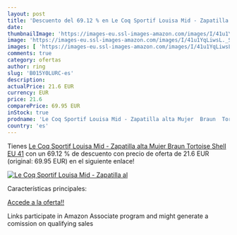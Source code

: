 ```yaml
---
layout: post
title: 'Descuento del 69.12 % en Le Coq Sportif Louisa Mid - Zapatilla al'
date: 
thumbnailImage: 'https://images-eu.ssl-images-amazon.com/images/I/41u1YqLiwsL._SL200_.jpg'
image: 'https://images-eu.ssl-images-amazon.com/images/I/41u1YqLiwsL._SL200_.jpg'
images: [ 'https://images-eu.ssl-images-amazon.com/images/I/41u1YqLiwsL._SL200_.jpg' ]
comments: true
category: ofertas
author: ring
slug: 'B015Y0LURC-es'
description:
actualPrice: 21.6 EUR
currency: EUR
price: 21.6
comparePrice: 69.95 EUR
inStock: true
prodname: 'Le Coq Sportif Louisa Mid - Zapatilla alta Mujer  Braun  Tortoise Shell   EU 41'
country: 'es'
---
```


Tienes [Le Coq Sportif Louisa Mid - Zapatilla alta Mujer  Braun  Tortoise Shell   EU 41](https://www.amazon.es/dp/B015Y0LURC/?tag=tolees-21) con un 69.12 % de descuento con precio de oferta de 21.6 EUR (original: 69.95 EUR) en el siguiente enlace!

[![Le Coq Sportif Louisa Mid - Zapatilla al](https://images-eu.ssl-images-amazon.com/images/I/41u1YqLiwsL._SL200_.jpg)](https://www.amazon.es/dp/B015Y0LURC/?tag=tolees-21)

Características principales:


[Accede a la oferta!!](https://www.amazon.es/dp/B015Y0LURC/?tag=tolees-21)

Links participate in Amazon Associate program and might generate a comission on qualifying sales


